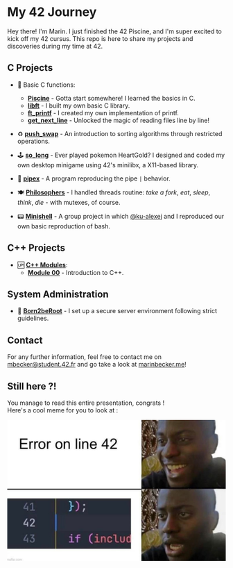# My 42 Journey

Hey there! I'm Marin. I just finished the 42 Piscine, and I'm super excited to kick off my 42 cursus. This repo is here to share my projects and discoveries during my time at 42. 

## C Projects
- 🐣 Basic C functions:
	- [**Piscine**](./0-piscine/) - Gotta start somewhere! I learned the basics in C.
	- [**libft**](./1-libft/) - I built my own basic C library.
	- [**ft_printf**](./2.0-ft_printf/) - I created my own implementation of printf.
	- [**get_next_line**](./2.1-get_next_line/) - Unlocked the magic of reading files line by line!

- ♻️ [**push_swap**](./3.0-push_swap/) - An introduction to sorting algorithms through restricted operations. 

- 🕹️ [**so_long**](./3.1-so_long/) - Ever played pokemon HeartGold? I designed and coded my own desktop minigame using 42's minilibx, a X11-based library.

- 🚰 [**pipex**](./3.2-pipex/) - A program reproducing the pipe `|` behavior.

- 🍽️ [**Philosophers**](./4.0-Philosophers/) - I handled threads routine: _take a fork_, _eat_, _sleep_, _think_, _die_ - with mutexes, of course.

- 📟 [**Minishell**](https://github.com/42mates/minishell/) - A group project in which [@ku-alexej](https://github.com/ku-alexej) and I reproduced our own basic reproduction of bash.

## C++ Projects

- 🆙 [**C++ Modules**](./5.0-C++):
	- [**Module 00**](./5.0-C++/Module_00/ex00/) - Introduction to C++.

## System Administration 

- 🌱 [**Born2beRoot**](./2.2-Born2beroot/) - I set up a secure server environment following strict guidelines. 

## Contact

For any further information, feel free to contact me on [mbecker@student.42.fr](mailto:mbecker@student.42.fr) and go take a look at [marinbecker.me](https://www.marinbecker.me)!


## Still here ?!

You manage to read this entire presentation, congrats !   
Here's a cool meme for you to look at :
<div align="center">
	<img src="./.misc/meme-line42.jpg" alt="Cool Meme">
</div>